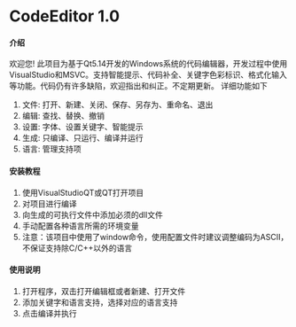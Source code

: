 # CodeEditor 1.0

#### 介绍
欢迎您!
此项目为基于Qt5.14开发的Windows系统的代码编辑器，开发过程中使用VisualStudio和MSVC。支持智能提示、代码补全、关键字色彩标识、格式化输入等功能。代码仍有许多缺陷，欢迎指出和纠正。不定期更新。
详细功能如下
1.  文件:
打开、新建、关闭、保存、另存为、重命名、退出
2.  编辑:
查找、替换、撤销
3.  设置:
字体、设置关键字、智能提示
4.  生成:
只编译、只运行、编译并运行
5.  语言:
管理支持项


#### 安装教程

1.  使用VisualStudioQT或QT打开项目
2.  对项目进行编译
3.  向生成的可执行文件中添加必须的dll文件
4.  手动配置各种语言所需的环境变量
5.  注意：该项目中使用了window命令，使用配置文件时建议调整编码为ASCII，不保证支持除C/C++以外的语言

#### 使用说明

1.  打开程序，双击打开编辑框或者新建、打开文件
2.  添加关键字和语言支持，选择对应的语言支持
3.  点击编译并执行
